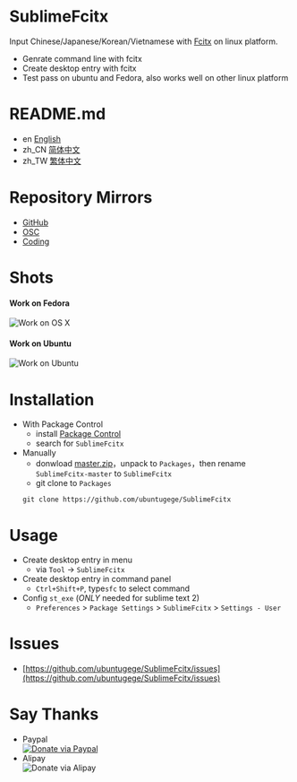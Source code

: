 # SublimeFcitx
Input Chinese/Japanese/Korean/Vietnamese with [Fcitx](https://fcitx-im.org) on linux platform.

- Genrate command line with fcitx
- Create desktop entry with fcitx
- Test pass on ubuntu and Fedora, also works well on other linux platform

# README.md
- en [English](README.md)
- zh_CN [简体中文](readme/README.zh_CN.md)
- zh_TW [繁体中文](readme/README.zh_TW.md)

# Repository Mirrors
- [GitHub](https://github.com/ubuntugege/SublimeFcitx)
- [OSC](https://gitee.com/ubuntugege/SublimeFcitx)
- [Coding](https://coding.net/ubuntugege/SublimeFcitx)

# Shots
#### Work on Fedora
![Work on OS X](https://raw.githubusercontent.com/ubuntugege/SublimeFcitx/shots/shots/sublime_fcitx_fedora.png)
#### Work on Ubuntu
![Work on Ubuntu](https://raw.githubusercontent.com/ubuntugege/SublimeFcitx/shots/shots/sublime_fcitx_ubuntu.png)

# Installation
- With Package Control
	- install [Package Control](https://packagecontrol.io/installation)
	- search for `SublimeFcitx`
- Manually
	- donwload [master.zip](https://github.com/ubuntugege/SublimeFcitx/archive/master.zip)，unpack to `Packages`，then rename `SublimeFcitx-master` to `SublimeFcitx`
	- git clone to `Packages`
	```
	git clone https://github.com/ubuntugege/SublimeFcitx
	```

# Usage
- Create desktop entry in menu
	- via `Tool` -> `SublimeFcitx`
- Create desktop entry in command panel
	- `Ctrl+Shift+P`, type`sfc` to select command
- Config `st_exe` (*ONLY* needed for sublime text 2)
	- `Preferences` > `Package Settings` > `SublimeFcitx` > `Settings - User`

# Issues
- [https://github.com/ubuntugege/SublimeFcitx/issues](https://github.com/ubuntugege/SublimeFcitx/issues)

# Say Thanks
- Paypal
	<br> [![Donate via Paypal](https://raw.githubusercontent.com/ubuntugege/SublimeFcitx/shots/shots/donate_via_paypal.png)](https://www.paypal.com/cgi-bin/webscr?cmd=_s-xclick&hosted_button_id=YL6ZR7Q4WGSQ4)
- Alipay
	<br> ![Donate via Alipay](https://raw.githubusercontent.com/ubuntugege/SublimeFcitx/shots/shots/donate_via_alipay.png)
